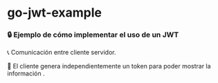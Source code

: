 # go-jwt-example

### :lock: Ejemplo de cómo implementar el uso de un JWT



:telephone_receiver: Comunicación entre cliente servidor.

:key: El cliente genera independientemente un token para poder mostrar la información .
